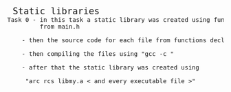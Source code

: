 <pre>
<span style="font-size: 1.5em;"> Static libraries</span>
Task 0 - in this task a static library was created using function decleration
         from main.h <br>
	- then the source code for each file from functions declared in main.h<br> 
	- then compiling the files using "gcc -c <file name>" <br>
	- after that the static library was created using <br>
	 "arc rcs libmy.a < and every executable file >"
